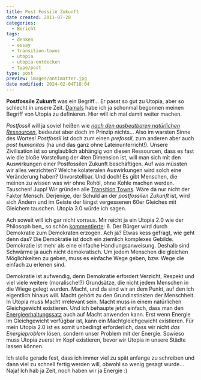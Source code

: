 ```yaml
---
title: Post Fossile Zukunft
date created: 2011-07-28
categories:
  - Bericht
tags:
  - denken
  - essay
  - transition-towns
  - utopia
  - utopia-entdecken
  - type/post
type: post
preview: images/antimatter.jpg
date modified: 2024-02-04T18:04
---
```


**Postfossile Zukunft** was ein Begriff... Er passt so gut zu Utopia, aber so schlecht in unsere Zeit. [Damals](http://relativwenigbartwuchs.de/2010/12/02/das-wiki-leaked) habe ich ja schonmal begonnen meinen Begriff von Utopia zu definieren. Hier will ich mal damit weiter machen.

_Postfossil_ will ja soviel heißen wie _[nach den ausbeutbaren natürlichen Ressourcen](http://de.wikipedia.org/wiki/Peak_Oil)_, bedeutet aber doch im Prinzip nichts... Also im warsten Sinne des Wortes! _Postfossil_ ist doch zum einen _prefossil_, zum anderen aber auch _post humanitas_ (ha und das ganz ohne Lateinunterricht!). Unsere Zivilisation ist so unglaublich abhängig von diesen Ressourcen, dass es fast wie die bloße Vorstellung der 4ten Dimension ist, will man sich mit den Auswirkungen einer Postfossilen Zukunft beschäftigen. Auf was müssten wir alles verzichten? Welche kolateralen Auswirkungen wird solch eine Veränderung haben? Unvorstellbar. Und doch! Es gibt Menschen, die meinen zu wissen was wir ohne Rohöl, ohne Kohle machen werden. Tauschen! Jupp! Wir gründen alle [Transition Towns](http://de.wikipedia.org/wiki/Transition_Towns). Wäre da nur nicht der Faktor Mensch. Derjenige, der Schuld an der _postfossilen Zukunft_ ist, wird sich Ändern und im Geiste der längst vergessenen 60er Gleiches mit Gleichem tauschen. Utopia 3.0 würde ich sagen.

Ach soweit will ich gar nicht vorraus. Mir reicht ja ein Utopia 2.0 wie der Philosoph ben\_ so schön [kommentierte](http://relativwenigbartwuchs.de/2010/12/02/das-wiki-leaked#comment-27):
6\. Der Bürger wird durch Demokratie zum Demokraten erzogen.
Ach ja? Etwas kess gefragt, wie geht denn das? Die Demokratie ist doch ein ziemlich komplexes Gebilde. Demokratie ist mehr als eine einfache Handlungsanweisung. Deshalb sind Schwärme ja auch nicht demokratisch. Um jedem Menschen die gleichen Möglichkeiten zu geben, muss es einfache Wege geben, bzw. Wege die einfach zu erlenen sind.

Demokratie ist aufwendig, denn Demokratie erfordert Verzicht, Respekt und viel viele weitere (moralische!?) Grundsätze, die nicht jedem Menschen in die Wiege gelegt wurden. Macht, und da sind wir an dem Punkt, auf den ich eigentlich hinaus will. Macht gehört zu den Grundinstinkten der Menschheit. In Utopia muss Macht irrelevant sein. Macht muss in einem natürlichen Gleichgewicht existieren. Und ich behaupte jetzt einfach, dass man den [Energieerhaltungssatz](http://de.wikipedia.org/wiki/Energieerhaltungssatz) auch auf Macht anwenden kann. Erst wenn Energie im Gleichgewicht verfügbar ist, kann ein Machtgleichgewicht existieren. Für mein Utopia 2.0 ist es somit unbedingt erforderlich, dass wir nicht _das Energieproblem_ lösen, sondern unser Problem mit der Energie. Sowieso muss Utopia zuerst im Kopf existieren, bevor wir Utopia in unsere Städte lassen können.

Ich stelle gerade fest, dass ich immer viel zu spät anfange zu schreiben und dann viel zu schnell fertig werden will, obwohl so wenig gesagt wurde... Naja! Ich hab ja Zeit, noch haben wir ja Energie :)
